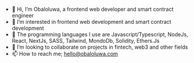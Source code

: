- 👋 Hi, I’m Obaloluwa, a frontend web developer and smart contract engineer 
- 👀 I’m interested in frontend web development and smart contract development 
- 🌱 The programming languages I use are Javascript/Typescript, NodeJs, React, NextJs, SASS, Tailwind, MondoDb, Solidity, Ethers.Js
- 💞️ I’m looking to collaborate on projects in fintech, web3 and other fields
- 📫 How to reach me; hello@obaloluwa.com

<!---
obah/obah is a ✨ special ✨ repository because its `README.md` (this file) appears on your GitHub profile.
You can click the Preview link to take a look at your changes.
--->

